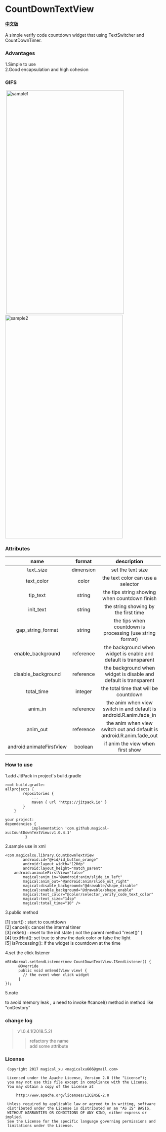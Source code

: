 # CountDownTextView  
#### [中文版](https://github.com/magical-xu/CountDownTextView/blob/master/README_CN.md)  
A simple verify code countdown widget that using TextSwitcher and CountDownTimer.  

### Advantages  
1.Simple to use  
2.Good encapsulation and high cohesion  

### GIFS   
 <img src="https://github.com/magical-xu/CountDownTextView/raw/master/screenshot/CountDownTextView.gif" width="380" height="720" alt="sample1"/> 
 <img src="https://github.com/magical-xu/CountDownTextView/raw/master/screenshot/sample.gif" width="380" height="720" alt="sample2"/>

### Attributes  
  
|name|format|description|
|:---:|:---:|:---:|
| text_size | dimension |set the text size
| text_color | color |the text color can use a selector
| tip_text | string |the tips string showing when countdown finish
| init_text | string |the string showing by the first time
| gap_string_format | string |the tips when countdown is processing (use string format)
| enable_background | reference |the background when widget is enable and default is transparent
| disable_background | reference |the background when widget is disable and default is transparent 
| total_time | integer |the total time that will be countdown
| anim_in | reference |the anim when view switch in and default is android.R.anim.fade_in
| anim_out | reference |the anim when view switch out and default is android.R.anim.fade_out
| android:animateFirstView | boolean |if anim the view when first show      

### How to use    

1.add JitPack in project's build.gradle   
```
root build.gradle:  
allprojects {
		repositories {
			...
			maven { url 'https://jitpack.io' }
		}
	}  
  
your project:  
dependencies {
	        implementation 'com.github.magical-xu:CountDownTextView:v1.0.4.1'
	     }
```

2.sample use in xml

```
<com.magicalxu.library.CountDownTextView
        android:id="@+id/id_button_orange"
        android:layout_width="120dp"
        android:layout_height="match_parent"
	android:animateFirstView="false"
        magical:anim_in="@android:anim/slide_in_left"
        magical:anim_out="@android:anim/slide_out_right"
        magical:disable_background="@drawable/shape_disable"
        magical:enable_background="@drawable/shape_enable"
        magical:text_color="@color/selector_verify_code_text_color"
        magical:text_size="14sp"
        magical:total_time="10" />
```
    
3.public method 

[1] start() : start to countdown  
[2] cancel(): cancel the internal timer    
[3] reSet() : reset to the init state ( not the parent method "reset()" )  
[4] textHint(): set true to show the dark color or false the light  
[5] isProcessing(): if the widget is countdown at the time       

4.set the click listener  
```
mBtnNormal.setSendListener(new CountDownTextView.ISendListener() {
      @Override
      public void onSend(View view) {
        // the event when click widget  
      }
});
```        
5.note  

to avoid memory leak , u need to invoke #cancel() method in method like "onDestory"   

### change log  

> v1.0.4.1(2018.5.2)  
>>refactory the name      
>>add some attribute     

### License  

```  
 Copyright 2017 magical_xu <magicalxu666@gmail.com>
 
 Licensed under the Apache License, Version 2.0 (the "License");
 you may not use this file except in compliance with the License.
 You may obtain a copy of the License at
 
     http://www.apache.org/licenses/LICENSE-2.0
 
 Unless required by applicable law or agreed to in writing, software
 distributed under the License is distributed on an "AS IS" BASIS,
 WITHOUT WARRANTIES OR CONDITIONS OF ANY KIND, either express or implied.
 See the License for the specific language governing permissions and
 limitations under the License.  
 ```  
      
